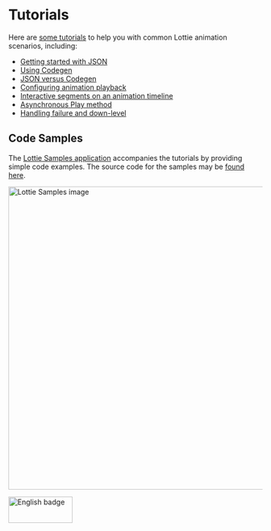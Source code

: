 # Tutorials

Here are [some tutorials](https://docs.microsoft.com/windows/communitytoolkit/animations/lottie#tutorials) to help you with 
common Lottie animation scenarios, including:

* [Getting started with JSON](https://docs.microsoft.com/windows/communitytoolkit/animations/lottie-scenarios/getting_started_json)
* [Using Codegen](https://docs.microsoft.com/windows/communitytoolkit/animations/lottie-scenarios/getting_started_codegen)
* [JSON versus Codegen](https://docs.microsoft.com/windows/communitytoolkit/animations/lottie-scenarios/json_codegen)
* [Configuring animation playback](https://docs.microsoft.com/windows/communitytoolkit/animations/lottie-scenarios/playback)
* [Interactive segments on an animation timeline](https://docs.microsoft.com/windows/communitytoolkit/animations/lottie-scenarios/segments)
* [Asynchronous Play method](https://docs.microsoft.com/windows/communitytoolkit/animations/lottie-scenarios/async_play)
* [Handling failure and down-level](https://docs.microsoft.com/windows/communitytoolkit/animations/lottie-scenarios/fallback)
    
## Code Samples

The [Lottie Samples application](https://aka.ms/lottiesamples) accompanies the tutorials by providing simple code examples. 
The source code for the samples may be [found here](https://github.com/windows-toolkit/Lottie-Windows/tree/master/samples).

<a><img src='/images/windows/windows_lottiesamples.png' alt='Lottie Samples image' width='600px'/></a>

<a href='https://www.microsoft.com/store/apps/9n3j5tg8ff7f?ocid=badge'><img src='https://assets.windowsphone.com/13484911-a6ab-4170-8b7e-795c1e8b4165/English_get_L_InvariantCulture_Default.png' alt='English badge' width='127px' height='52px'/></a>
